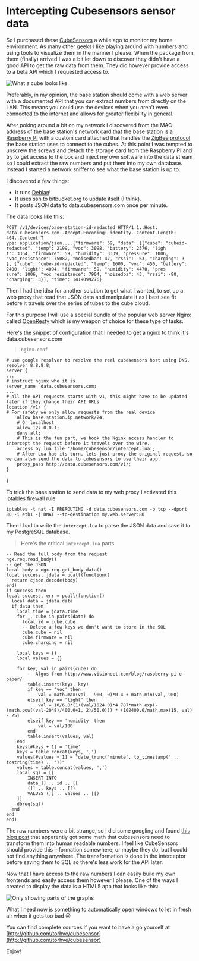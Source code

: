Intercepting Cubesensors sensor data
====================================

So I purchased these [CubeSensors](https://cubesensors.com/) a while ago to monitor my home environment. As many other geeks I like playing around with numbers and using tools to visualize them in the manner I please. When the package from them (finally) arrived I was a bit let down to discover they didn't have a good API to get the raw data from them. They did however provide access to a beta API which I requested access to.

![What a cube looks like](http://blog.cubesensors.com/wp-content/uploads/2014/11/mycubes-home.jpeg)

Preferably, in my opinion, the base station should come with a web server with a documented API that you can extract numbers from directly on the LAN. This means you could use the devices when you aren't even connected to the internet and allows for greater flexibility in general.

After poking around a bit on my network I discovered from the MAC-address of the base station's network card that the base station is a [Raspberry PI](http://www.raspberrypi.org/help/what-is-a-raspberry-pi/) with a custom card attached that handles the [ZigBee protocol](http://en.wikipedia.org/wiki/ZigBee) the base station uses to connect to the cubes. At this point I was tempted to unscrew the screws and detach the storage card from the Raspberry PI and try to get access to the box and inject my own software into the data stream so I could extract the raw numbers and put them into my own database. Instead I started a network sniffer to see what the base station is up to.

I discovered a few things:

 - It runs [Debian](https://www.debian.org/)!
 - It uses ssh to bitbucket.org to update itself (I think).
 - It posts JSON data to data.cubesensors.com once per minute.

The data looks like this:

    POST /v1/devices/base-station-id-redacted HTTP/1.1..Host: data.cubesensors.com..Accept-Encoding: identity..Content-Length: 464..Content-T
    ype: application/json....{"firmware": 59, "data": [{"cube": "cubeid-redacted", "temp": 2199, "voc": 3098, "battery": 2376, "ligh
    t": 3364, "firmware": 59, "humidity": 3339, "pressure": 1006, "voc_resistance": 75082, "noisedba": 47, "rssi": -63, "charging": 3
    }, {"cube": "cube-id-redacted", "temp": 1600, "voc": 450, "battery": 2400, "light": 4094, "firmware": 59, "humidity": 4470, "pres
    sure": 1006, "voc_resistance": 7904, "noisedba": 43, "rssi": -80, "charging": 3}], "time": 1419099276}

Then I had the idea for another solution to get what I wanted, to set up a web proxy that read that JSON data and manipulate it as I best see fit before it travels over the series of tubes to the cube cloud.

For this purpose I will use a special bundle of the popular web server Nginx called [OpenResty](http://openresty.org/) which is my weapon of choice for these type of tasks.

Here's the snippet of configuration that I needed to get a nginx to think it's data.cubesensors.com

> `nginx.conf`

    # use google resolver to resolve the real cubesensors host using DNS.
    resolver 8.8.8.8;
    server {
    ...
    # instruct nginx who it is.
    server_name  data.cubesensors.com;
    ...
    # all the API requests starts with v1, this might have to be updated later if they change their API URLs
    location /v1/ {
    # For safety we only allow requests from the real device
        allow base.station.ip.network/24;
        # Or localhost
        allow 127.0.0.1;
        deny all;
        # This is the fun part, we hook the Nginx access handler to intercept the request before it travels over the wire.
        access_by_lua_file '/home/cubesensor/intercept.lua';
        # After Lua had its turn, lets just proxy the original request, so we can also send the data to cubesensors to use their app.
        proxy_pass http://data.cubesensors.com/v1/;
    }
}

To trick the base station to send data to my web proxy I activated this iptables firewall rule:
 
    iptables -t nat -I PREROUTING -d data.cubesensors.com -p tcp --dport 80 -i eth1 -j DNAT --to-destination my.web.server:80

Then I had to write the `intercept.lua` to parse the JSON data and save it to my PostgreSQL database.

> Here's the critical  `intercept.lua` parts

    -- Read the full body from the request
    ngx.req.read_body()
    -- get the JSON
    local body = ngx.req.get_body_data()
    local success, jdata = pcall(function()
      return cjson.decode(body)
    end)
    if success then
    local success, err = pcall(function()
      local data = jdata.data
      if data then
        local time = jdata.time
        for _, cube in pairs(data) do
          local id = cube.cube
          -- Delete a few keys we don't want to store in the SQL
          cube.cube = nil
          cube.firmware = nil
          cube.charging = nil

        local keys = {}
        local values = {}

        for key, val in pairs(cube) do
            -- Algos from http://www.visionect.com/blog/raspberry-pi-e-paper/
            table.insert(keys, key)
            if key == 'voc' then
                val = math.max(val - 900, 0)*0.4 + math.min(val, 900)
            elseif key == 'light' then
                val = 10/6.0*(1+(val/1024.0)*4.787*math.exp(-(math.pow((val-2048)/400.0+1, 2)/50.0))) * (102400.0/math.max(15, val) - 25)
            elseif key == 'humidity' then
                val = val/100
            end
            table.insert(values, val)
        end
        keys[#keys + 1] = 'time'
        keys = table.concat(keys, ',')
        values[#values + 1] = "date_trunc('minute', to_timestamp(" .. tostring(time) .. "))"
        values = table.concat(values, ',')
        local sql = [[
            INSERT INTO
            data_]] .. id .. [[
            (]] .. keys .. [[)
            VALUES (]] .. values .. [[)
        ]]
        dbreq(sql)
      end
    end
    end)

The raw numbers were a bit strange, so I did some googling and found [this blog post](http://www.visionect.com/blog/raspberry-pi-e-paper/) that apparently got some math that cubesensors need to transform them into human readable numbers. I feel like CubeSensors should provide this information somewhere, or maybe they do, but I could not find anything anywhere. The transformation is done in the interceptor before saving them to SQL so there's less work for the API later.

Now that I have access to the raw numbers I can easily build my own frontends and easily access them however I please. One of the ways I created to display the data is a HTML5 app that looks like this:

![Only showing parts of the graphs](http://hveem.no/ss/cubeapp.png)

What I need now is something to automatically open  windows to let in fresh air when it gets too bad 😜

You can find complete sources if you want to have a go yourself at [http://github.com/torhve/cubesensor](http://github.com/torhve/cubesensor)

Enjoy!

